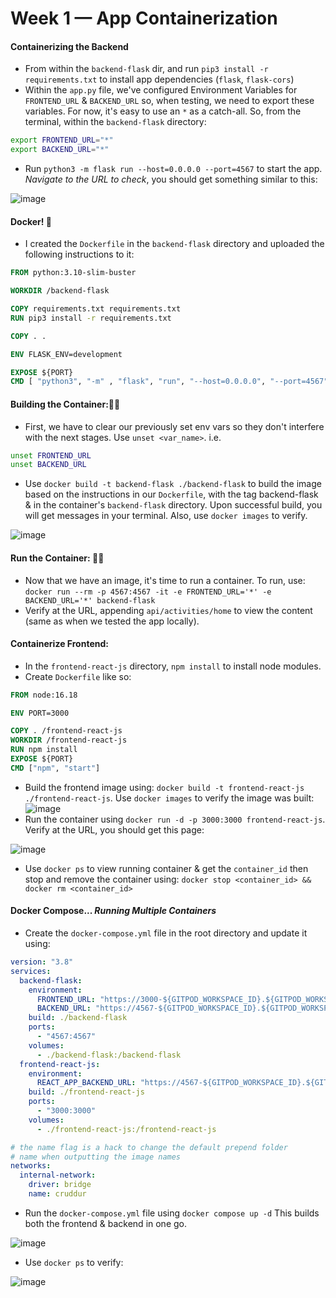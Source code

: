 # Week 1 — App Containerization

#### Containerizing the Backend
- From within the `backend-flask` dir, and run `pip3 install -r requirements.txt` to install app dependencies (`flask`, `flask-cors`)
- Within the `app.py` file, we've configured Environment Variables for `FRONTEND_URL` & `BACKEND_URL` so, when testing, we need to export these variables. For now, it's easy to use an `*` as a catch-all. So, from the terminal, within the `backend-flask` directory:
``` bash
export FRONTEND_URL="*"
export BACKEND_URL="*"
```
- Run `python3 -m flask run --host=0.0.0.0 --port=4567` to start the app. _Navigate to the URL to check_, you should get something similar to this:

![image](https://user-images.githubusercontent.com/64602124/220790797-89ea42a8-87c9-4e1c-8a69-02f1de721af6.png)


#### Docker! 🐳
- I created the `Dockerfile` in the `backend-flask` directory and uploaded the following instructions to it:

``` Dockerfile
FROM python:3.10-slim-buster

WORKDIR /backend-flask

COPY requirements.txt requirements.txt
RUN pip3 install -r requirements.txt

COPY . .

ENV FLASK_ENV=development

EXPOSE ${PORT}
CMD [ "python3", "-m" , "flask", "run", "--host=0.0.0.0", "--port=4567"]
```

#### Building the Container:👷‍♀️
- First, we have to clear our previously set env vars so they don't interfere with the next stages. Use `unset <var_name>`. i.e. 
``` bash
unset FRONTEND_URL
unset BACKEND_URL
```
- Use `docker build -t backend-flask ./backend-flask` to build the image based on the instructions in our `Dockerfile`, with the tag backend-flask & in the container's `backend-flask` directory. Upon successful build, you will get messages in your terminal. Also, use `docker images` to verify.

![image](https://user-images.githubusercontent.com/64602124/220900303-e42043e6-833d-409b-8313-ac427ffa2f73.png)

#### Run the Container: 🏃‍♀️
- Now that we have an image, it's time to run a container. To run, use: `docker run --rm -p 4567:4567 -it -e FRONTEND_URL='*' -e BACKEND_URL='*' backend-flask`
- Verify at the URL, appending `api/activities/home` to view the content (same as when we tested the app locally).

#### Containerize Frontend:
- In the `frontend-react-js` directory, `npm install` to install node modules.
- Create `Dockerfile` like so:
``` Dockerfile
FROM node:16.18

ENV PORT=3000

COPY . /frontend-react-js
WORKDIR /frontend-react-js
RUN npm install
EXPOSE ${PORT}
CMD ["npm", "start"]
```
- Build the frontend image using: `docker build -t frontend-react-js ./frontend-react-js`. Use `docker images` to verify the image was built:
![image](https://user-images.githubusercontent.com/64602124/220914694-b77cc7b5-447d-4b60-9cae-1bce9e90891e.png)
- Run the container using `docker run -d -p 3000:3000 frontend-react-js`. Verify at the URL, you should get this page:

![image](https://user-images.githubusercontent.com/64602124/220920137-7f8dd47f-1bea-4904-8367-55f9e3c76245.png)

- Use `docker ps` to view running container & get the `container_id` then stop and remove the container using: `docker stop <container_id> && docker rm <container_id>`


#### Docker Compose... _Running Multiple Containers_
- Create the `docker-compose.yml` file in the root directory and update it using:
``` yaml
version: "3.8"
services:
  backend-flask:
    environment:
      FRONTEND_URL: "https://3000-${GITPOD_WORKSPACE_ID}.${GITPOD_WORKSPACE_CLUSTER_HOST}"
      BACKEND_URL: "https://4567-${GITPOD_WORKSPACE_ID}.${GITPOD_WORKSPACE_CLUSTER_HOST}"
    build: ./backend-flask
    ports:
      - "4567:4567"
    volumes:
      - ./backend-flask:/backend-flask
  frontend-react-js:
    environment:
      REACT_APP_BACKEND_URL: "https://4567-${GITPOD_WORKSPACE_ID}.${GITPOD_WORKSPACE_CLUSTER_HOST}"
    build: ./frontend-react-js
    ports:
      - "3000:3000"
    volumes:
      - ./frontend-react-js:/frontend-react-js

# the name flag is a hack to change the default prepend folder
# name when outputting the image names
networks: 
  internal-network:
    driver: bridge
    name: cruddur
```
- Run the `docker-compose.yml` file using `docker compose up -d` This builds both the frontend & backend in one go.

![image](https://user-images.githubusercontent.com/64602124/220921094-17aa6efd-c50f-40d3-844a-b84f2dd93d0c.png)

- Use `docker ps` to verify:

![image](https://user-images.githubusercontent.com/64602124/220921139-1c9d0601-aa00-4a85-8df6-4889c82424fb.png)






